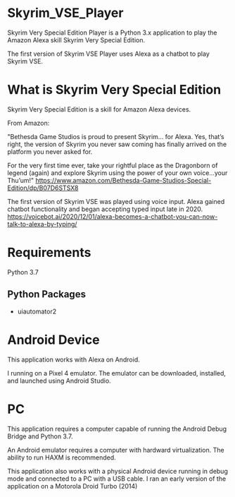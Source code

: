 # Skyrim_VSE_Player

Skyrim Very Special Edition Player is a Python 3.x application to play the Amazon Alexa skill Skyrim Very Special Edition. 

The first version of Skyrim VSE Player uses Alexa as a chatbot to play Skyrim VSE.


# What is Skyrim Very Special Edition

Skyrim Very Special Edition is a skill for Amazon Alexa devices. 

From Amazon:

"Bethesda Game Studios is proud to present Skyrim... for Alexa. Yes, that’s right, the version of Skyrim you never saw coming has finally arrived on the platform you never asked for.

For the very first time ever, take your rightful place as the Dragonborn of legend (again) and explore Skyrim using the power of your own voice...your Thu’um!"
https://www.amazon.com/Bethesda-Game-Studios-Special-Edition/dp/B07D6STSX8

The first version of Skyrim VSE was played using voice input. Alexa gained chatbot functionality and began accepting typed input late in 2020. 
https://voicebot.ai/2020/12/01/alexa-becomes-a-chatbot-you-can-now-talk-to-alexa-by-typing/


# Requirements

Python 3.7

## Python Packages
* uiautomator2

# Android Device

This application works with Alexa on Android. 

I running on a Pixel 4 emulator. The emulator can be downloaded, installed, and launched using Android Studio. 

# PC

This application requires a computer capable of running the Android Debug Bridge and Python 3.7. 

An Android emulator requires a computer with hardward virtualization. The ability to run HAXM is recommended.

This application also works with a physical Android device running in debug mode and connected to a PC with a USB cable. I ran an early version of the application on a Motorola Droid Turbo (2014)





